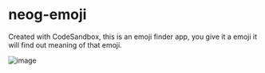 # neog-emoji
Created with CodeSandbox, this is an emoji finder app, you give it a emoji it will find out meaning of that emoji.


![image](https://user-images.githubusercontent.com/39873311/208373662-301c2d75-5260-4230-8674-fbc49c0a88ba.png)
